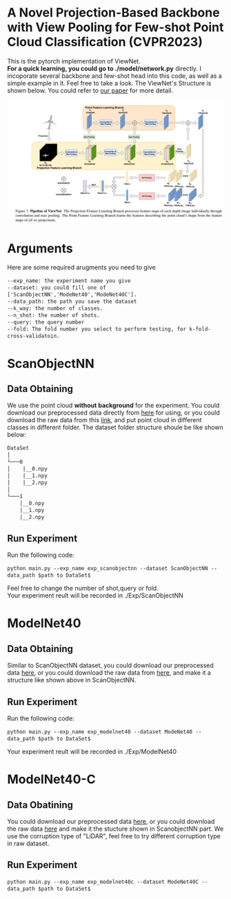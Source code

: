 # A Novel Projection-Based Backbone with View Pooling for Few-shot Point Cloud Classification (CVPR2023)
This is the pytorch implementation of ViewNet.  
**For a quick learning, you could go to ./model/network.py** directly. I incoporate several backbone and few-shot head into this code, as well as a simple example in it. Feel free to take a look. The ViewNet's Structure is shown below. You could refer to [our paper](https://openaccess.thecvf.com/content/CVPR2023/papers/Chen_ViewNet_A_Novel_Projection-Based_Backbone_With_View_Pooling_for_Few-Shot_CVPR_2023_paper.pdf) for more detail.

![Alt text](https://github.com/jiajingchen113322/ViewNet/blob/master/Img/ViewNet.PNG)


# Arguments
Here are some required arugments you need to give  
```
--exp_name: the experiment name you give  
--dataset: you could fill one of ['ScanObjectNN','ModeNet40','ModeNet40C'].  
--data_path: the path you save the dataset  
--k_way: the number of classes.  
--n_shot: the number of shots.  
--query: the query number  
--fold: The fold number you select to perform testing, for k-fold-cross-validatoin.
```



# ScanObjectNN
## Data Obtaining
We use the point cloud **without background** for the experiment. You could download our preprocessed data directly from [here](https://drive.google.com/file/d/1xzh7a__wHvg6lUAWi-Hbanyt4XHPtw0Y/view?usp=sharing) for using, or you could download the raw data from this [link](https://hkust-vgd.github.io/scanobjectnn/), and put point cloud in different classes in different folder. The dataset folder structure shoule be like shown below:

```
DataSet  
│
└───0
│    |__0.npy
│    |__1.npy
│    |__2.npy
│   
└───1
    │__0.npy
    |__1.npy
    |__2.npy
```

## Run Experiment
Run the following code:
```
python main.py --exp_name exp_scanobjectnn --dataset ScanObjectNN --data_path $path to DataSet$
```
Feel free to change the number of shot,query or fold.  
Your experiment reult will be recorded in ./Exp/ScanObjectNN

# ModelNet40
## Data Obtaining
Similar to ScanObjectNN dataset, you could download our preprocessed data [here](https://drive.google.com/file/d/10faoJ5rRT96Nhdqo9tGD3q7Vg_ZZ2apZ/view?usp=sharing), or you could download the raw data from [here](https://modelnet.cs.princeton.edu/), and make it a structure like shown above in ScanObjectNN.

## Run Experiment
Run the following code:
```
python main.py --exp_name exp_modelnet40 --dataset ModeNet40 --data_path $path to DataSet$
```
Your experiment reult will be recorded in ./Exp/ModelNet40

# ModelNet40-C
## Data Obatining
You could download our preprocessed data [here](https://drive.google.com/file/d/1EFbGbtmORogjbbQ22giChio3i_G5Oahk/view?usp=sharing), or you could download the raw data [here](https://github.com/jiachens/ModelNet40-C) and make it the stucture shown in ScanobjectNN part. We use the corruption type of "LiDAR", feel free to try different corruption type in raw dataset.
## Run Experiment
```
python main.py --exp_name exp_modelnet40c --dataset ModeNet40C --data_path $path to DataSet$  
```
